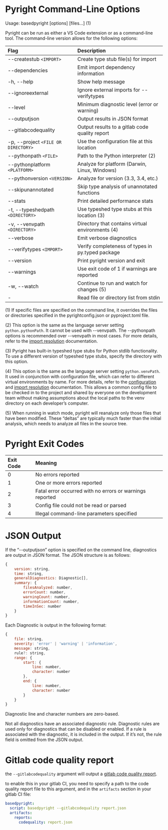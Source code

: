 # Pyright Command-Line Options

Usage: basedpyright [options] [files...] (1)

Pyright can be run as either a VS Code extension or as a command-line tool. The command-line version allows for the following options:

| Flag                               | Description                                           |
| :--------------------------------- | :---------------------------------------------------  |
| --createstub `<IMPORT>`                 | Create type stub file(s) for import                  |
| --dependencies                          | Emit import dependency information                   |
| -h, --help                              | Show help message                                    |
| --ignoreexternal                        | Ignore external imports for --verifytypes            |
| --level <LEVEL>                         | Minimum diagnostic level (error or warning)          |
| --outputjson                            | Output results in JSON format                        |
| --gitlabcodequality                     | Output results to a gitlab code quality report       |
| -p, --project `<FILE OR DIRECTORY>`     | Use the configuration file at this location          |
| --pythonpath `<FILE>`                   | Path to the Python interpreter (2)                   |
| --pythonplatform `<PLATFORM>`           | Analyze for platform (Darwin, Linux, Windows)        |
| --pythonversion `<VERSION>`             | Analyze for version (3.3, 3.4, etc.)                 |
| --skipunannotated                       | Skip type analysis of unannotated functions          |
| --stats                                 | Print detailed performance stats                     |
| -t, --typeshedpath `<DIRECTORY>`        | Use typeshed type stubs at this location (3)         |
| -v, --venvpath `<DIRECTORY>`            | Directory that contains virtual environments (4)     |
| --verbose                               | Emit verbose diagnostics                             |
| --verifytypes `<IMPORT>`                | Verify completeness of types in py.typed package     |
| --version                               | Print pyright version and exit                       |
| --warnings                              | Use exit code of 1 if warnings are reported          |
| -w, --watch                             | Continue to run and watch for changes (5)            |
| -                                       | Read file or directory list from stdin               |

(1) If specific files are specified on the command line, it overrides the files or directories specified in the pyrightconfig.json or pyproject.toml file.

(2) This option is the same as the language server setting `python.pythonPath`. It cannot be used with --venvpath. The --pythonpath options is recommended over --venvpath in most cases. For more details, refer to the [import resolution](import-resolution.md#configuring-your-python-environment) documentation.

(3) Pyright has built-in typeshed type stubs for Python stdlib functionality. To use a different version of typeshed type stubs, specify the directory with this option.

(4) This option is the same as the language server setting `python.venvPath`. It used in conjunction with configuration file, which can refer to different virtual environments by name. For more details, refer to the [configuration](configuration.md) and [import resolution](import-resolution.md#configuring-your-python-environment) documentation. This allows a common config file to be checked in to the project and shared by everyone on the development team without making assumptions about the local paths to the venv directory on each developer’s computer.

(5) When running in watch mode, pyright will reanalyze only those files that have been modified. These “deltas” are typically much faster than the initial analysis, which needs to analyze all files in the source tree.


# Pyright Exit Codes

| Exit Code   | Meaning                                                           |
| :---------- | :---------------------------------------------------------------  |
| 0           | No errors reported                                                |
| 1           | One or more errors reported                                       |
| 2           | Fatal error occurred with no errors or warnings reported          |
| 3           | Config file could not be read or parsed                           |
| 4           | Illegal command-line parameters specified                         |


# JSON Output

If the “--outputjson” option is specified on the command line, diagnostics are output in JSON format. The JSON structure is as follows:
```javascript
{
    version: string,
    time: string,
    generalDiagnostics: Diagnostic[],
    summary: {
        filesAnalyzed: number,
        errorCount: number,
        warningCount: number,
        informationCount: number,
        timeInSec: number
    }
}
```

Each Diagnostic is output in the following format:

```javascript
{
    file: string,
    severity: 'error' | 'warning' | 'information',
    message: string,
    rule?: string,
    range: {
        start: {
            line: number,
            character: number
        },
        end: {
            line: number,
            character: number
        }
    }
}
```

Diagnostic line and character numbers are zero-based.

Not all diagnostics have an associated diagnostic rule. Diagnostic rules are used only for diagnostics that can be disabled or enabled. If a rule is associated with the diagnostic, it is included in the output. If it’s not, the rule field is omitted from the JSON output.

# Gitlab code quality report

the `--gitlabcodequality` argument will output a [gitlab code quality report](https://docs.gitlab.com/ee/ci/testing/code_quality.html).

to enable this in your gitlab CI, you need to specify a path to the code quality report file to this argument, and in the `artifacts` section in your gitlab CI file:

```yaml
basedpyright:
  script: basedpyright --gitlabcodequality report.json
  artifacts:
    reports:
      codequality: report.json
```